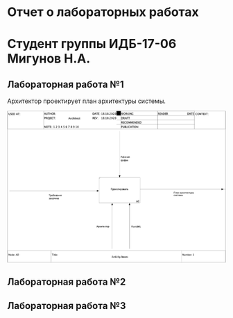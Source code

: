 # Отчет о лабораторных работах

# Cтудент группы ИДБ-17-06 Мигунов Н.А.

## Лабораторная работа №1
Архитектор проектирует план архитектуры системы.

![a](https://github.com/creazero/creazero.github.io/blob/master/lab1/model.png?raw=true)

## Лабораторная работа №2

## Лабораторная работа №3
